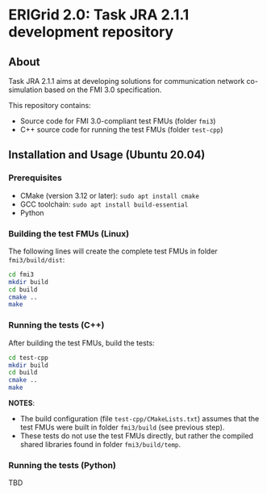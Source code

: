 # ERIGrid 2.0: Task JRA 2.1.1 development repository

## About

Task JRA 2.1.1 aims at developing solutions for communication network co-simulation based on the FMI 3.0 specification.

This repository contains:

 * Source code for FMI 3.0-compliant test FMUs (folder `fmi3`)
 * C++ source code for running the test FMUs (folder `test-cpp`)
 
## Installation and Usage (Ubuntu 20.04)

### Prerequisites

 * CMake (version 3.12 or later): `sudo apt install cmake`
 * GCC toolchain: `sudo apt install build-essential`
 * Python

### Building the test FMUs (Linux)

The following lines will create the complete test FMUs in folder `fmi3/build/dist`:
```bash
cd fmi3
mkdir build
cd build
cmake ..
make
```

### Running the tests (C++)

After building the test FMUs, build the tests:
```bash
cd test-cpp
mkdir build
cd build
cmake ..
make
```

**NOTES**: 

 * The build configuration (file `test-cpp/CMakeLists.txt`) assumes that the test FMUs were built in folder `fmi3/build` (see previous step).
 * These tests do not use the test FMUs directly, but rather the compiled shared libraries found in folder `fmi3/build/temp`.

### Running the tests (Python)

TBD
